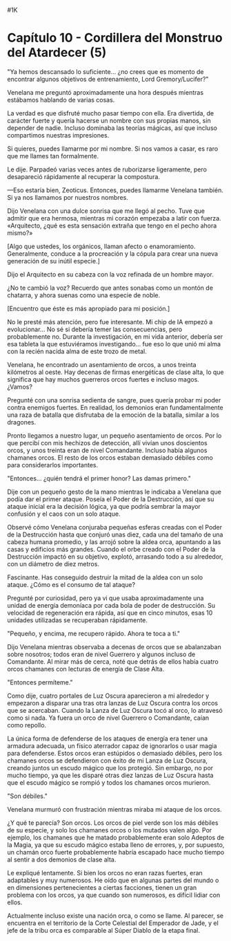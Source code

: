 
#1K 

# Capítulo 10 - Cordillera del Monstruo del Atardecer (5)


"Ya hemos descansado lo suficiente... ¿no crees que es momento de encontrar algunos objetivos de entrenamiento, Lord Gremory/Lucifer?"

Venelana me preguntó aproximadamente una hora después mientras estábamos hablando de varias cosas.

La verdad es que disfruté mucho pasar tiempo con ella. Era divertida, de carácter fuerte y quería hacerse un nombre con sus propias manos, sin depender de nadie. Incluso dominaba las teorías mágicas, así que incluso compartimos nuestras impresiones.

Si quieres, puedes llamarme por mi nombre. Si nos vamos a casar, es raro que me llames tan formalmente.

Le dije. Parpadeó varias veces antes de ruborizarse ligeramente, pero desapareció rápidamente al recuperar la compostura.

—Eso estaría bien, Zeoticus. Entonces, puedes llamarme Venelana también. Si ya nos llamamos por nuestros nombres.

Dijo Venelana con una dulce sonrisa que me llegó al pecho. Tuve que admitir que era hermosa, mientras mi corazón empezaba a latir con fuerza. «Arquitecto, ¿qué es esta sensación extraña que tengo en el pecho ahora mismo?»

[Algo que ustedes, los orgánicos, llaman afecto o enamoramiento. Generalmente, conduce a la procreación y la cópula para crear una nueva generación de su inútil especie.]

Dijo el Arquitecto en su cabeza con la voz refinada de un hombre mayor.

¿No te cambió la voz? Recuerdo que antes sonabas como un montón de chatarra, y ahora suenas como una especie de noble.

[Encuentro que éste es más apropiado para mi posición.]

No le presté más atención, pero fue interesante. Mi chip de IA empezó a evolucionar... No sé si debería temer las consecuencias, pero probablemente no. Durante la investigación, en mi vida anterior, debería ser esa tableta la que estuviéramos investigando... fue eso lo que unió mi alma con la recién nacida alma de este trozo de metal.

Venelana, he encontrado un asentamiento de orcos, a unos treinta kilómetros al oeste. Hay decenas de firmas energéticas de clase alta, lo que significa que hay muchos guerreros orcos fuertes e incluso magos. ¿Vamos?

Pregunté con una sonrisa sedienta de sangre, pues quería probar mi poder contra enemigos fuertes. En realidad, los demonios eran fundamentalmente una raza de batalla que disfrutaba de la emoción de la batalla, similar a los dragones.

Pronto llegamos a nuestro lugar, un pequeño asentamiento de orcos. Por lo que percibí con mis hechizos de detección, allí vivían unos doscientos orcos, y unos treinta eran de nivel Comandante. Incluso había algunos chamanes orcos. El resto de los orcos estaban demasiado débiles como para considerarlos importantes.

"Entonces... ¿quién tendrá el primer honor? Las damas primero."

Dije con un pequeño gesto de la mano mientras le indicaba a Venelana que podía dar el primer ataque. Poseía el Poder de la Destrucción, así que su ataque inicial era la decisión lógica, ya que podría sembrar la mayor confusión y el caos con un solo ataque.

Observé cómo Venelana conjuraba pequeñas esferas creadas con el Poder de la Destrucción hasta que conjuró unas diez, cada una del tamaño de una cabeza humana promedio, y las arrojó sobre la aldea orca, apuntando a las casas y edificios más grandes. Cuando el orbe creado con el Poder de la Destrucción impactó en su objetivo, explotó, arrasando todo a su alrededor, con un diámetro de diez metros.

Fascinante. Has conseguido destruir la mitad de la aldea con un solo ataque. ¿Cómo es el consumo de tal ataque?

Pregunté por curiosidad, pero ya vi que usaba aproximadamente una unidad de energía demoníaca por cada bola de poder de destrucción. Su velocidad de regeneración era rápida, así que en cinco minutos, esas 10 unidades utilizadas se recuperaban rápidamente.

"Pequeño, y encima, me recupero rápido. Ahora te toca a ti."

Dijo Venelana mientras observaba a decenas de orcos que se abalanzaban sobre nosotros; todos eran de nivel Guerrero y algunos incluso de Comandante. Al mirar más de cerca, noté que detrás de ellos había cuatro orcos chamanes con lecturas de energía de Clase Alta.

"Entonces permíteme."

Como dije, cuatro portales de Luz Oscura aparecieron a mi alrededor y empezaron a disparar una tras otra lanzas de Luz Oscura contra los orcos que se acercaban. Cuando la Lanza de Luz Oscura tocó al orco, lo atravesó como si nada. Ya fuera un orco de nivel Guerrero o Comandante, caían como repollo.

La única forma de defenderse de los ataques de energía era tener una armadura adecuada, un físico aterrador capaz de ignorarlos o usar magia para defenderse. Estos orcos eran estúpidos o demasiado débiles, pero los chamanes orcos se defendieron con éxito de mi Lanza de Luz Oscura, creando juntos un escudo mágico que los protegió. Sin embargo, no por mucho tiempo, ya que les disparé otras diez lanzas de Luz Oscura hasta que el escudo mágico se rompió y todos los chamanes orcos murieron.

"Son débiles."

Venelana murmuró con frustración mientras miraba mi ataque de los orcos.

¿Y qué te parecía? Son orcos. Los orcos de piel verde son los más débiles de su especie, y solo los chamanes orcos o los mutados valen algo. Por ejemplo, los chamanes que he matado probablemente eran solo Adeptos de la Magia, ya que su escudo mágico estaba lleno de errores, y, por supuesto, un chamán orco fuerte probablemente habría escapado hace mucho tiempo al sentir a dos demonios de clase alta.

Le expliqué lentamente. Si bien los orcos no eran razas fuertes, eran adaptables y muy numerosos. He oído que en algunas partes del mundo o en dimensiones pertenecientes a ciertas facciones, tienen un gran problema con los orcos, ya que cuando son numerosos, es difícil lidiar con ellos.

Actualmente incluso existe una nación orca, o como se llame. Al parecer, se encuentra en el territorio de la Corte Celestial del Emperador de Jade, y el jefe de la tribu orca es comparable al Súper Diablo de la etapa final.